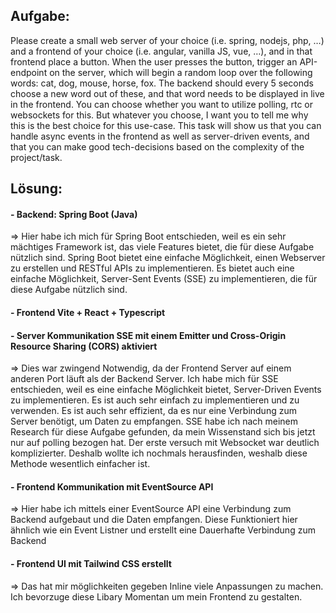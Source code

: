 ## Aufgabe:
Please create a small web server of your choice (i.e. spring, nodejs, php, …) and a frontend of your choice (i.e. angular, vanilla JS, vue, …), and in that frontend place a button. When the user presses the button, trigger an API-endpoint on the server, which will begin a random loop over the following words: cat, dog, mouse, horse, fox. The backend should every 5 seconds choose a new word out of these, and that word needs to be displayed in live in the frontend. You can choose whether you want to utilize polling, rtc or websockets for this. But whatever you choose, I want you to tell me why this is the best choice for this use-case.
This task will show us that you can handle async events in the frontend as well as server-driven events, and that you can make good tech-decisions based on the complexity of the project/task.

## Lösung:
#### - Backend: Spring Boot (Java) 
=>  Hier habe ich mich für Spring Boot entschieden, weil es ein sehr mächtiges Framework ist, das viele Features bietet, die für diese Aufgabe nützlich sind. Spring Boot bietet eine einfache Möglichkeit, einen Webserver zu erstellen und RESTful APIs zu implementieren. Es bietet auch eine einfache Möglichkeit, Server-Sent Events (SSE) zu implementieren, die für diese Aufgabe nützlich sind.
#### - Frontend Vite + React + Typescript
#### - Server Kommunikation SSE mit einem Emitter und Cross-Origin Resource Sharing (CORS) aktiviert
=> Dies war zwingend Notwendig, da der Frontend Server auf einem anderen Port läuft als der Backend Server.
Ich habe mich für SSE entschieden, weil es eine einfache Möglichkeit bietet, Server-Driven Events zu implementieren. Es ist auch sehr einfach zu implementieren und zu verwenden. Es ist auch sehr effizient, da es nur eine Verbindung zum Server benötigt, um Daten zu empfangen.
SSE habe ich nach meinem Research für diese Aufgabe gefunden, da mein Wissenstand sich bis jetzt nur auf polling bezogen hat.
Der erste versuch mit Websocket war deutlich komplizierter. Deshalb wollte ich nochmals herausfinden, weshalb diese Methode wesentlich einfacher ist.
#### - Frontend Kommunikation mit EventSource API
=> Hier habe ich mittels einer EventSource API eine Verbindung zum Backend aufgebaut und die Daten empfangen.
Diese Funktioniert hier ähnlich wie ein Event Listner und erstellt eine Dauerhafte Verbindung zum Backend
#### - Frontend UI mit Tailwind CSS erstellt
=> Das hat mir möglichkeiten gegeben Inline viele Anpassungen zu machen. Ich bevorzuge diese Libary Momentan um mein Frontend zu gestalten.

